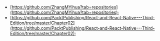 
- [https://github.com/ZhangMYihua?tab=repositories](https://github.com/ZhangMYihua?tab=repositories);
- [https://github.com/PacktPublishing/React-and-React-Native---Third-Edition/tree/master/Chapter02](https://github.com/PacktPublishing/React-and-React-Native---Third-Edition/tree/master/Chapter02);
